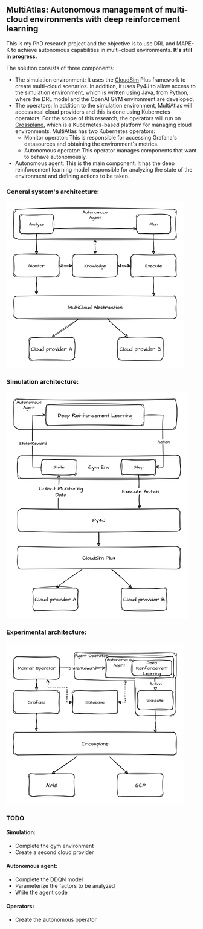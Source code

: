 ## MultiAtlas: Autonomous management of multi-cloud environments with deep reinforcement learning

This is my PhD research project and the objective is to use DRL and MAPE-K to achieve autonomous capabilities in multi-cloud environments. **It's still in progress.**

The solution consists of three components:

 - The simulation environment: It uses the [CloudSim](https://cloudsimplus.org/) Plus framework to create multi-cloud scenarios. In addition, it uses Py4J to allow access to the simulation environment, which is written using Java, from Python, where the DRL model and the OpenAI GYM environment are developed.
  - The operators: In addition to the simulation environment, MultiAtlas will access real cloud providers and this is done using Kubernetes operators. For the scope of this research, the operators will run on [Crossplane](https://www.crossplane.io/), which is a Kubernetes-based platform for managing cloud environments. MultiAtlas has two Kubernetes operators:
    - Monitor operator: This is responsible for accessing Grafana's datasources and obtaining the environment's metrics.
    - Autonomous operator: This operator manages components that want to behave autonomously.
- Autonomous agent: This is the main component. It has the deep reinforcement learning model responsible for analyzing the state of the environment and defining actions to be taken.

### General system's architecture:
![Experimental architecture](images/architecture_diagram.png)

### Simulation architecture:
![Simulation architecture](images/simulation_diagram.png)

### Experimental architecture:
![Experimental architecture](images/experiment_diagram.png)

### TODO

#### Simulation:
- Complete the gym environment
- Create a second cloud provider
#### Autonomous agent:
- Complete the DDQN model
- Parameterize the factors to be analyzed
- Write the agent code
#### Operators:
- Create the autonomous operator

